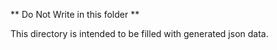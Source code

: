 ** Do Not Write in this folder **

This directory is intended to be filled with generated json data.